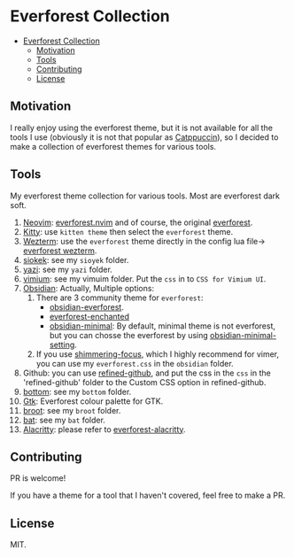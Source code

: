 # Everforest Collection

<!--toc:start-->

- [Everforest Collection](#everforest-collection)
  - [Motivation](#motivation)
  - [Tools](#tools)
  - [Contributing](#contributing)
  - [License](#license)
  <!--toc:end-->

## Motivation

I really enjoy using the everforest theme, but it is not available for all the tools I use (obviously it is not that popular as [Catppuccin](https://github.com/catppuccin)), so I decided to make a collection of everforest themes for various tools.

## Tools

My everforest theme collection for various tools. Most are everforest dark soft.

1. [Neovim](https://github.com/neovim/neovim): [everforest.nvim](https://github.com/neanias/everforest-nvim) and of course, the original [everforest](https://github.com/sainnhe/everforest).
2. [Kitty](https://sw.kovidgoyal.net/kitty/): use `kitten theme` then select the `everforest` theme.
3. [Wezterm](https://wezfurlong.org/wezterm/): use the `everforest` theme directly in the config lua file-> [everforest wezterm](https://wezfurlong.org/wezterm/colorschemes/e/index.html#everforest-dark-gogh).
4. [siokek](https://github.com/ahrm/sioyek): see my `sioyek` folder.
5. [yazi](https://github.com/sxyazi/yazi): see my `yazi` folder.
6. [vimium](https://github.com/philc/vimium): see my vimuim folder. Put the `css` in to `CSS for Vimium UI`.
7. [Obsidian](https://obsidian.md/): Actually, Multiple options:
   1. There are 3 community theme for `everforest`:
      - [obsidian-everforest](https://github.com/0xGlitchbyte/obsidian_everforest).
      - [everforest-enchanted](https://github.com/FireIsGood/obsidian-everforest-enchanted)
      - [obsidian-minimal](https://github.com/kepano/obsidian-minimal): By default, minimal theme is not everforest, but you can chosse the everforest by using [obsidian-minimal-setting](https://github.com/kepano/obsidian-minimal-settings).
   2. If you use [shimmering-focus](https://github.com/chrisgrieser/shimmering-focus), which I highly recommend for vimer, you can use my `everforest.css` in the `obsidian` folder.
8. Github: you can use [refined-github](https://github.com/refined-github/refined-github), and put the css in the `css` in the 'refined-github' folder to the Custom CSS option in refined-github.
9. [bottom](https://github.com/ClementTsang/bottom): see my `bottom` folder.
10. [Gtk](https://github.com/Fausto-Korpsvart/Everforest-GTK-Theme): Everforest colour palette for GTK.
11. [broot](https://github.com/Canop/broot): see my `broot` folder.
12. [bat](https://github.com/sharkdp/bat): see my `bat` folder.
13. [Alacritty](https://github.com/alacritty/alacritty): please refer to [everforest-alacritty](https://gist.github.com/sainnhe/6432f83181c4520ea87b5211fed27950).

## Contributing

PR is welcome!

If you have a theme for a tool that I haven't covered, feel free to make a PR.

## License

MIT.
